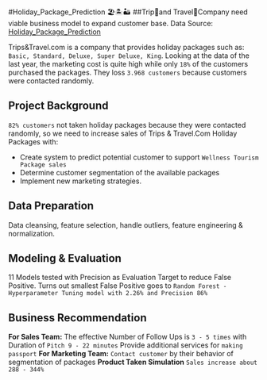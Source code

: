 #Holiday_Package_Prediction 🏖️🏝️🏜️
##Trip🧳and Travel🧭Company need viable business model to expand customer base.
Data Source: [Holiday_Package_Prediction](https://www.kaggle.com/susant4learning/holiday-package-purchase-prediction)

Trips&amp;Travel.com is a company that provides holiday packages such as: `Basic, Standard, Deluxe, Super Deluxe, King`.  Looking at the data of the last year, the marketing cost is quite high while only `18%` of the customers purchased the packages. They loss `3.968 customers` because customers were contacted randomly.

## Project Background

`82% customers` not taken holiday packages because they were contacted randomly, so we need to increase sales of Trips & Travel.Com Holiday Packages with:
* Create system to predict potential customer to support `Wellness Tourism Package sales`
* Determine customer segmentation of the available packages
* Implement new marketing strategies.

## Data Preparation
Data cleansing, feature selection, handle outliers, feature engineering & normalization.

## Modeling & Evaluation
11 Models tested with Precision as Evaluation Target to reduce False Positive. Turns out smallest False Positive goes to `Random Forest - Hyperparameter Tuning model with 2.26% and Precision 86%`

## Business Recommendation 
**For Sales Team:**
The effective Number of Follow Ups is `3 - 5 times` with Duration of `Pitch 9 - 22 minutes`
Provide additional services for `making passport`
**For Marketing Team:**
`Contact customer` by their behavior of segmentation of packages
**Product Taken Simulation**
`Sales increase about 288 - 344%`







